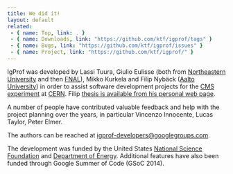 ```yaml
---
title: We did it!
layout: default
related:
 - { name: Top, link: . }
 - { name: Downloads, link: "https://github.com/ktf/igprof/tags" }
 - { name: Bugs, link: "https://github.com/ktf/igprof/issues" }
 - { name: Project, link: "https://github.com/ktf/igprof/" }
---
```


IgProf was developed by Lassi Tuura, Giulio Eulisse (both from [Northeastern
University][neu] and then [FNAL][]), Mikko Kurkela and Filip Nybäck ([Aalto
University][aalto]) in order to assist software development projects for the
[CMS experiment][cms] at [CERN][]. Filip [thesis is available from
his personal web page][filip-thesis].

A number of people have contributed valuable feedback and help with the project
planning over the years, in particular Vincenzo Innocente, Lucas Taylor, Peter
Elmer.

The authors can be reached at [igprof-developers@googlegroups.com][igprof-developers].

The development was funded by the United States [National Science
Foundation][nsf] and [Department of Energy][doe]. Additional features have also
been funded through Google Summer of Code (GSoC 2014). 

[cms]: http://cms.cern.ch
[CERN]: http://www.cern.ch
[neu]: http://neu.edu
[FNAL]: http://fnal.gov
[nsf]: http://nsf.gov
[doe]: http://www.energy.gov
[aalto]: http://www.aalto.fi/en/
[igprof-developers]: mailto:igprof-developers@googlegroups.com
[filip-thesis]: http://www.fillexen.fi/igprof/thesis-nyback.pdf
